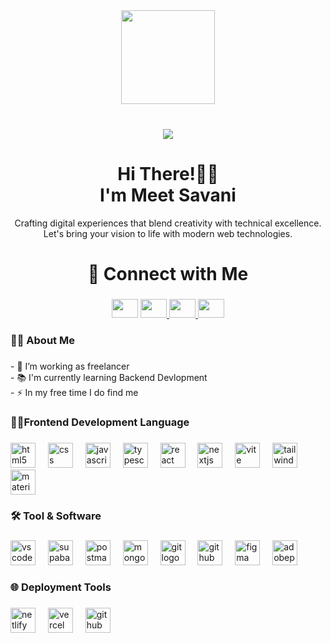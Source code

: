 <div align="center">
  <img height="150" src="https://media.giphy.com/media/M9gbBd9nbDrOTu1Mqx/giphy.gif"  />
</div>

###
###

<br clear="both">

<div align="center">
  <img src="https://visitor-badge.laobi.icu/badge?page_id=meetsavani07.meetsavani07&"  />
</div>

###

<h1 align="center">Hi There!👋🏻<br>I'm Meet Savani</h1>
<p align="center">Crafting digital experiences that blend creativity with technical excellence. Let's bring your vision to life with modern web technologies.</p>

###
<h1 align="center">📱 Connect with Me</h3>

###

<div align="center" text-decoration="none">
    <a href="https://www.linkedin.com/in/meet-savani-30088931b/" style="text-decoration: none" target="_blank" >
        <img src="https://raw.githubusercontent.com/maurodesouza/profile-readme-generator/master/src/assets/icons/social/linkedin/default.svg" width="42" height="30" />
    </a>
    <a href="https://wa.me/9824357565"  target="_blank">
        <img src="https://raw.githubusercontent.com/maurodesouza/profile-readme-generator/master/src/assets/icons/social/whatsapp/default.svg" width="42" height="30" />
    </a>
    <a href="mailto:meetsavani0711@gmail.com" target="_blank">
        <img src="https://raw.githubusercontent.com/maurodesouza/profile-readme-generator/master/src/assets/icons/social/gmail/default.svg" width="42" height="30" />
    </a>
    <a href="https://x.com/meetsavani07"  target="_blank">
        <img src="https://raw.githubusercontent.com/maurodesouza/profile-readme-generator/master/src/assets/icons/social/twitter/default.svg" width="42" height="30" />
    </a>
</div>  

###

<h3 align="left">👩‍💻  About Me</h3>

###

<p align="left">- 🔭 I’m working as freelancer<br>- 📚 I'm currently learning Backend Devlopment<br>- ⚡ In my free time I do find me</p>

###

<h3 align="left">👩‍💻Frontend Development Language</h3>

###

<div align="left">
  <img src="https://skillicons.dev/icons?i=html" height="40" alt="html5 logo"  />
  <img width="12" />
  <img src="https://skillicons.dev/icons?i=css" height="40" alt="css logo"  />
  <img width="12" />
  <img src="https://skillicons.dev/icons?i=js" height="40" alt="javascript logo"  />
  <img width="12" />
  <img src="https://skillicons.dev/icons?i=ts" height="40" alt="typescript logo"  />
  <img width="12" />
  <img src="https://skillicons.dev/icons?i=react" height="40" alt="react logo"  />
  <img width="12" />
  <img src="https://skillicons.dev/icons?i=nextjs" height="40" alt="nextjs logo"  />
  <img width="12" />
  <img src="https://skillicons.dev/icons?i=vite" height="40" alt="vite logo"  />
  <img width="12" />
  <img src="https://skillicons.dev/icons?i=tailwind" height="40" alt="tailwindcss logo"  />
  <img width="12" />
  <img src="https://skillicons.dev/icons?i=materialui" height="40" alt="materialui logo"  />
</div>

###

<h3 align="left">🛠 Tool & Software</h3>

###

<div align="left">
  <img src="https://skillicons.dev/icons?i=vscode" height="40" alt="vscode logo"  />
  <img width="12" />
  <img src="https://skillicons.dev/icons?i=supabase" height="40" alt="supabase logo"  />
  <img width="12" />
  <img src="https://skillicons.dev/icons?i=postman" height="40" alt="postman logo"  />
  <img width="12" />
  <img src="https://skillicons.dev/icons?i=mongodb" height="40" alt="mongodb logo"  />
  <img width="12" />
  <img src="https://skillicons.dev/icons?i=git" height="40" alt="git logo"  />
  <img width="12" />
  <img src="https://skillicons.dev/icons?i=github" height="40" alt="github logo"  />
  <img width="12" />
  <img src="https://skillicons.dev/icons?i=figma" height="40" alt="figma logo"  />
  <img width="12" />
  <img src="https://skillicons.dev/icons?i=ps" height="40" alt="adobephotoshop logo"  />
</div>

###

<h3 align="left">🌐 Deployment Tools</h3>

###

<div align="left">
  <img src="https://skillicons.dev/icons?i=netlify" height="40" alt="netlify logo"  />
  <img width="12" />
  <img src="https://skillicons.dev/icons?i=vercel" height="40" alt="vercel logo"  />
  <img width="12" />
  <img src="https://skillicons.dev/icons?i=github" height="40" alt="github logo"  />
</div>

###



